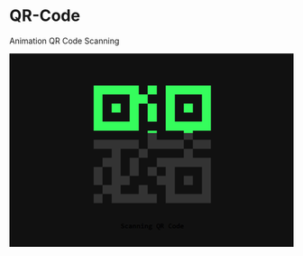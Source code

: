 # QR-Code
Animation QR Code Scanning

<img src="https://github.com/chegrango/QR-Code/blob/main/screenshot.png">
